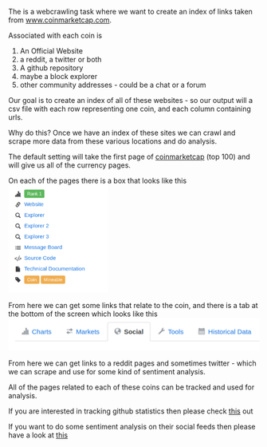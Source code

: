 
The is a webcrawling task where we want to create an index of links taken from
www.coinmarketcap.com.

Associated with each coin is
 1. An Official Website
 1. a reddit, a twitter or both
 1. A github repository
 1. maybe a block explorer
 1. other community addresses - could be a chat or a forum

Our goal is to create an index of all of these websites - so our output will a csv
file with each row representing one coin, and each column containing urls.

Why do this? Once we have an index of these sites we can crawl and scrape more data
from these various locations and do analysis.

The default setting will take the first page of <a href="http://www.coinmarketcap.com">coinmarketcap</a>
(top 100) and will give us all of the currency pages.

On each of the pages there is a box that looks like this  
<img src="static/box.png" width=200></img>


From here we can get some links that relate to the coin, and there is a tab
at the bottom of the screen which looks like this
<img src ="static/social.png"></img>

From here we can get links to a reddit pages and sometimes twitter - which
we can scrape and use for some kind of sentiment analysis.

All of the pages related to each of these coins can be tracked and used for
analysis.

If you are interested in tracking github statistics then please check
<a href = "https://github.com/EasyMode1991/github-summariser">this</a> out

If you want to do some sentiment analysis on their social feeds then please have
a look at <a href="www.google.com">this</a>

